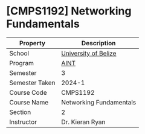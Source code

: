 # [CMPS1192] Networking Fundamentals

| Property       | Description                                                 |
| -------------- | ----------------------------------------------------------- |
| School         | [University of Belize](https://www.ub.edu.bz/)              |
| Program        | [AINT](https://github.com/stars/andreshungbz/lists/ub-aint) |
| Semester       | 3                                                           |
| Semester Taken | 2024-1                                                      |
| Course Code    | CMPS1192                                                    |
| Course Name    | Networking Fundamentals                                     |
| Section        | 2                                                           |
| Instructor     | Dr. Kieran Ryan                                             |
